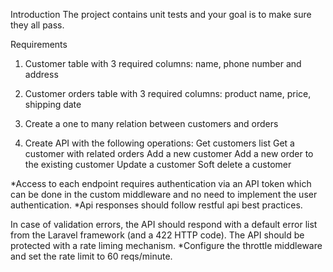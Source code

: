Introduction
The project contains unit tests and your goal is to make sure they all pass.

Requirements
1. Customer table with 3 required columns:
name, phone number and address

2. Customer orders table with 3 required columns:
product name, price, shipping date

3. Create a one to many relation between customers and orders

4. Create API with the following operations:
Get customers list
Get a customer with related orders
Add a new customer
Add a new order to the existing customer
Update a customer
Soft delete a customer

*Access to each endpoint requires authentication via an API token which can be done in the custom middleware and no need to implement the user authentication.
*Api responses should follow restful api best practices.

In case of validation errors, the API should respond with a default error list from the Laravel framework (and a 422 HTTP code). The API should be protected with a rate liming mechanism.
*Configure the throttle middleware and set the rate limit to 60 reqs/minute.
